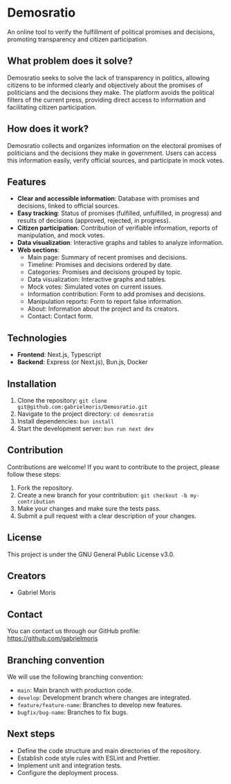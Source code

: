 # Demosratio

An online tool to verify the fulfillment of political promises and decisions, promoting transparency and citizen participation.

## What problem does it solve?

Demosratio seeks to solve the lack of transparency in politics, allowing citizens to be informed clearly and objectively about the promises of politicians and the decisions they make. The platform avoids the political filters of the current press, providing direct access to information and facilitating citizen participation.

## How does it work?

Demosratio collects and organizes information on the electoral promises of politicians and the decisions they make in government. Users can access this information easily, verify official sources, and participate in mock votes.

## Features

- **Clear and accessible information**: Database with promises and decisions, linked to official sources.
- **Easy tracking**: Status of promises (fulfilled, unfulfilled, in progress) and results of decisions (approved, rejected, in progress).
- **Citizen participation**: Contribution of verifiable information, reports of manipulation, and mock votes.
- **Data visualization**: Interactive graphs and tables to analyze information.
- **Web sections**:
  - Main page: Summary of recent promises and decisions.
  - Timeline: Promises and decisions ordered by date.
  - Categories: Promises and decisions grouped by topic.
  - Data visualization: Interactive graphs and tables.
  - Mock votes: Simulated votes on current issues.
  - Information contribution: Form to add promises and decisions.
  - Manipulation reports: Form to report false information.
  - About: Information about the project and its creators.
  - Contact: Contact form.

## Technologies

- **Frontend**: Next.js, Typescript
- **Backend**: Express (or Next.js), Bun.js, Docker

## Installation

1.  Clone the repository: `git clone git@github.com:gabrielmoris/Demosratio.git`
2.  Navigate to the project directory: `cd demosratio`
3.  Install dependencies: `bun install`
4.  Start the development server: `bun run next dev`

## Contribution

Contributions are welcome! If you want to contribute to the project, please follow these steps:

1.  Fork the repository.
2.  Create a new branch for your contribution: `git checkout -b my-contribution`
3.  Make your changes and make sure the tests pass.
4.  Submit a pull request with a clear description of your changes.

## License

This project is under the GNU General Public License v3.0.

## Creators

- Gabriel Moris

## Contact

You can contact us through our GitHub profile: <https://github.com/gabrielmoris>

## Branching convention

We will use the following branching convention:

- `main`: Main branch with production code.
- `develop`: Development branch where changes are integrated.
- `feature/feature-name`: Branches to develop new features.
- `bugfix/bug-name`: Branches to fix bugs.

## Next steps

- Define the code structure and main directories of the repository.
- Establish code style rules with ESLint and Prettier.
- Implement unit and integration tests.
- Configure the deployment process.
